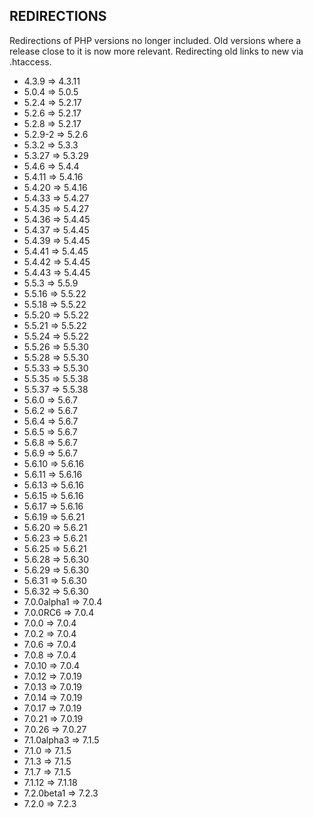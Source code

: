 REDIRECTIONS
-------------

Redirections of PHP versions no longer included.
Old versions where a release close to it is now more relevant. Redirecting old links to new via .htaccess.
* 4.3.9 => 4.3.11
* 5.0.4 => 5.0.5
* 5.2.4 => 5.2.17
* 5.2.6 => 5.2.17
* 5.2.8 => 5.2.17
* 5.2.9-2 => 5.2.6
* 5.3.2 => 5.3.3
* 5.3.27 => 5.3.29
* 5.4.6 => 5.4.4
* 5.4.11 => 5.4.16
* 5.4.20 => 5.4.16
* 5.4.33 => 5.4.27
* 5.4.35 => 5.4.27
* 5.4.36 => 5.4.45
* 5.4.37 => 5.4.45
* 5.4.39 => 5.4.45
* 5.4.41 => 5.4.45
* 5.4.42 => 5.4.45
* 5.4.43 => 5.4.45
* 5.5.3 => 5.5.9
* 5.5.16 => 5.5.22
* 5.5.18 => 5.5.22
* 5.5.20 => 5.5.22
* 5.5.21 => 5.5.22
* 5.5.24 => 5.5.22
* 5.5.26 => 5.5.30
* 5.5.28 => 5.5.30
* 5.5.33 => 5.5.30
* 5.5.35 => 5.5.38
* 5.5.37 => 5.5.38
* 5.6.0 => 5.6.7
* 5.6.2 => 5.6.7
* 5.6.4 => 5.6.7
* 5.6.5 => 5.6.7
* 5.6.8 => 5.6.7
* 5.6.9 => 5.6.7
* 5.6.10 => 5.6.16
* 5.6.11 => 5.6.16
* 5.6.13 => 5.6.16
* 5.6.15 => 5.6.16
* 5.6.17 => 5.6.16
* 5.6.19 => 5.6.21
* 5.6.20 => 5.6.21
* 5.6.23 => 5.6.21
* 5.6.25 => 5.6.21
* 5.6.28 => 5.6.30
* 5.6.29 => 5.6.30
* 5.6.31 => 5.6.30
* 5.6.32 => 5.6.30
* 7.0.0alpha1 => 7.0.4
* 7.0.0RC6 => 7.0.4
* 7.0.0 => 7.0.4
* 7.0.2 => 7.0.4
* 7.0.6 => 7.0.4
* 7.0.8 => 7.0.4
* 7.0.10 => 7.0.4
* 7.0.12 => 7.0.19
* 7.0.13 => 7.0.19
* 7.0.14 => 7.0.19
* 7.0.17 => 7.0.19
* 7.0.21 => 7.0.19
* 7.0.26 => 7.0.27
* 7.1.0alpha3 => 7.1.5
* 7.1.0 => 7.1.5
* 7.1.3 => 7.1.5
* 7.1.7 => 7.1.5
* 7.1.12 => 7.1.18
* 7.2.0beta1 => 7.2.3
* 7.2.0 => 7.2.3

